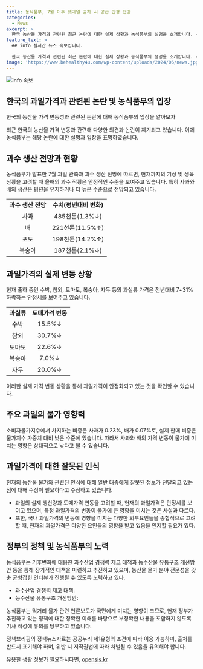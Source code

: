 ```yaml
---
title: 농식품부, 7월 이후 햇과일 출하 시 공급 안정 전망
categories:
  - News
excerpt: >
  한국 농산물 가격과 관련된 최근 논란에 대한 실제 상황과 농식품부의 설명을 소개합니다. 사과와 배를 중심으로 가격 상승에 대한 이유와 관련하여 현재 상황을 설명하고 있습니다. 농산물 가격 변동에 대한 논란과 관련해 정확한 정보를 알려주며, 농식품부의 관련 대책과 측정된 수치들을 제시하고 있습니다. 함부로된 주장을 바로잡고 실제 상황과 정책에 대한 이해를 요구하며, 균형잡힌 관점으로의 인터뷰와 전문가 섭외를 당부하고 있습니다. 요약문 충분히 의미있고 클릭 유도를 잘할 것으로 생각됩니다.
feature_text: >
  ## info 실시간 뉴스 속보입니다.

  한국 농산물 가격과 관련된 최근 논란에 대한 실제 상황과 농식품부의 설명을 소개합니다. 사과와 배를 중심으로 가격 상승에 대한 이유와 관련하여 현재 상황을 설명하고 있습니다. 농산물 가격 변동에 대한 논란과 관련해 정확한 정보를 알려주며, 농식품부의 관련 대책과 측정된 수치들을 제시하고 있습니다. 함부로된 주장을 바로잡고 실제 상황과 정책에 대한 이해를 요구하며, 균형잡힌 관점으로의 인터뷰와 전문가 섭외를 당부하고 있습니다. 요약문 충분히 의미있고 클릭 유도를 잘할 것으로 생각됩니다.
image: 'https://www.behealthy4u.com/wp-content/uploads/2024/06/news.jpg'
---
```


<p><img src="https://www.behealthy4u.com/wp-content/uploads/2024/06/news.jpg" alt="info 속보" /></p>

<h2 data-ke-size="size26">한국의 과일가격과 관련된 논란 및 농식품부의 입장</h2>

<p data-ke-size="size16">한국의 농산물 가격 변동성과 관련된 논란에 대해 농식품부의 입장을 알아보자</p>

<p data-ke-size="size16">최근 한국의 농산물 가격 변동과 관련해 다양한 의견과 논란이 제기되고 있습니다. 이에 농식품부는 해당 논란에 대한 설명과 입장을 표명하였습니다.</p>

<h2 data-ke-size="size26">과수 생산 전망과 현황</h2>

<p data-ke-size="size16">농식품부가 발표한 7월 과일 관측과 과수 생산 전망에 따르면, 현재까지의 기상 및 생육상황을 고려할 때 올해의 과수 작황은 안정적인 수준을 보여주고 있습니다. 특히 사과와 배의 생산은 평년을 유지하거나 더 높은 수준으로 전망되고 있습니다.</p>

<table>
  <tr>
    <td style="text-align: center; height: 17px;"><b>과수 생산 전망</b></td>
    <td style="text-align: center; height: 17px;"><b>수치(평년대비 변화)</b></td>
  </tr>
  <tr>
    <td style="text-align: center; height: 17px;">사과</td>
    <td style="text-align: center; height: 17px;">485천톤(1.3%↓)</td>
  </tr>
  <tr>
    <td style="text-align: center; height: 17px;">배</td>
    <td style="text-align: center; height: 17px;">221천톤(11.5%↑)</td>
  </tr>
  <tr>
    <td style="text-align: center; height: 17px;">포도</td>
    <td style="text-align: center; height: 17px;">198천톤(14.2%↑)</td>
  </tr>
  <tr>
    <td style="text-align: center; height: 17px;">복숭아</td>
    <td style="text-align: center; height: 17px;">187천톤(2.1%↓)</td>
  </tr>
</table>

<h2 data-ke-size="size26">과일가격의 실제 변동 상황</h2>

<p data-ke-size="size16">현재 출하 중인 수박, 참외, 토마토, 복숭아, 자두 등의 과실류 가격은 전년대비 7~31% 하락하는 안정세를 보여주고 있습니다.</p>

<table>
  <tr>
    <td style="text-align: center; height: 17px;"><b>과실류</b></td>
    <td style="text-align: center; height: 17px;"><b>도매가격 변동</b></td>
  </tr>
  <tr>
    <td style="text-align: center; height: 17px;">수박</td>
    <td style="text-align: center; height: 17px;">15.5%↓</td>
  </tr>
  <tr>
    <td style="text-align: center; height: 17px;">참외</td>
    <td style="text-align: center; height: 17px;">30.7%↓</td>
  </tr>
  <tr>
    <td style="text-align: center; height: 17px;">토마토</td>
    <td style="text-align: center; height: 17px;">22.6%↓</td>
  </tr>
  <tr>
    <td style="text-align: center; height: 17px;">복숭아</td>
    <td style="text-align: center; height: 17px;">7.0%↓</td>
  </tr>
  <tr>
    <td style="text-align: center; height: 17px;">자두</td>
    <td style="text-align: center; height: 17px;">20.0%↓</td>
  </tr>
</table>

<p data-ke-size="size16">이러한 실제 가격 변동 상황을 통해 과일가격이 안정화되고 있는 것을 확인할 수 있습니다.</p>

<h2 data-ke-size="size26">주요 과일의 물가 영향력</h2>

<p data-ke-size="size16">소비자물가지수에서 차지하는 비중은 사과가 0.23%, 배가 0.07%로, 실제 판매 비중은 물가지수 가중치 대비 낮은 수준에 있습니다. 따라서 사과와 배의 가격 변동이 물가에 미치는 영향은 상대적으로 낮다고 볼 수 있습니다.</p>

<h2 data-ke-size="size26">과일가격에 대한 잘못된 인식</h2>

<p data-ke-size="size16">현재의 농산물 물가와 관련된 인식에 대해 일반 대중에게 잘못된 정보가 전달되고 있는 점에 대해 수정이 필요하다고 주장하고 있습니다.</p>

<ul>
  <li>과일의 실제 생산량과 도매가격 변동을 고려할 때, 현재의 과일가격은 안정세를 보이고 있으며, 특정 과일가격의 변동이 물가에 큰 영향을 미치는 것은 사실과 다르다.</li>
  <li>또한, 국내 과일가격의 변동에 영향을 미치는 다양한 외부요인들을 종합적으로 고려할 때, 현재의 과일가격은 다양한 요인들의 영향을 받고 있음을 인지할 필요가 있다.</li>
</ul>

<h2 data-ke-size="size26">정부의 정책 및 농식품부의 노력</h2>

<p data-ke-size="size16">농식품부는 기후변화에 대응한 과수산업 경쟁력 제고 대책과 농수산물 유통구조 개선방안 등을 통해 장기적인 대책을 마련하고 추진하고 있으며, 농산물 물가 분야 전문성을 갖춘 균형잡힌 인터뷰가 진행될 수 있도록 노력하고 있다.</p>

<ul>
  <li>과수산업 경쟁력 제고 대책:</li>
  <li>농수산물 유통구조 개선방안:</li>
</ul>

<p data-ke-size="size16">농식품부는 먹거리 물가 관련 언론보도가 국민에게 미치는 영향이 크므로, 현재 정부가 추진하고 있는 정책에 대한 정확한 이해를 바탕으로 부정확한 내용을 포함하지 않도록 기사 작성에 유의를 당부하고 있습니다.</p>

<p data-ke-size="size16">정책브리핑의 정책뉴스자료는 공공누리 제1유형의 조건에 따라 이용 가능하며, 출처를 반드시 표기해야 하며, 위반 시 저작권법에 따라 처벌될 수 있음을 유의해야 합니다.</p>
유용한 생활 정보가 필요하시다면, <a href="https://opensis.kr" rel="dofollow">opensis.kr</a>



